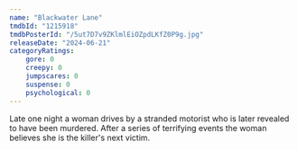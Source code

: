 ```yaml
---
name: "Blackwater Lane"
tmdbId: "1215918"
tmdbPosterId: "/5ut7D7v9ZKlmlEiOZpdLKfZ0P9g.jpg"
releaseDate: "2024-06-21"
categoryRatings:
    gore: 0
    creepy: 0
    jumpscares: 0
    suspense: 0
    psychological: 0
---
```

Late one night a woman drives by a stranded motorist who is later revealed to have been murdered. After a series of terrifying events the woman believes she is the killer's next victim.
